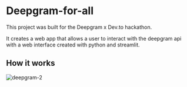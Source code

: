 # Deepgram-for-all

This project was built for the Deepgram x Dev.to hackathon.

It creates a web app that allows a user to interact with the deepgram api with a web interface created with python and streamlit.

## How it works

![deepgram-2](https://user-images.githubusercontent.com/11368853/162830375-2b508813-7011-4d8f-a87a-65eb1639a8f5.gif)
